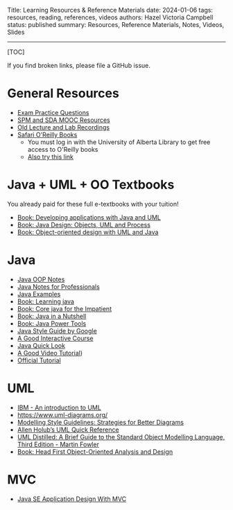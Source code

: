 Title: Learning Resources & Reference Materials
date: 2024-01-06
tags: resources, reading, references, videos
authors: Hazel Victoria Campbell
status: published
summary: Resources, Reference Materials, Notes, Videos, Slides

----

[TOC]

If you find broken links, please file a GitHub issue.

# General Resources

* [Exam Practice Questions]({filename}/resources/practice.md)
* [SPM and SDA MOOC Resources]({filename}/resources/mooc.md)
* [Old Lecture and Lab Recordings]({filename}/resources/oldrecordings.md)
* [Safari O'Reilly Books](http://go.oreilly.com/university-of-alberta)
    * You must log in with the University of Alberta Library to get free access to O'Reilly books
    * [Also try this link](https://login.ezproxy.library.ualberta.ca/login?url=https://go.oreilly.com/university-of-alberta/)

# Java + UML + OO Textbooks

You already paid for these full e-textbooks with your tuition!

* [Book: Developing applications with Java and UML](https://login.ezproxy.library.ualberta.ca/login?url=https://go.oreilly.com/university-of-alberta/library/view/-/0201702525/?ar)
* [Book: Java Design: Objects, UML and Process](https://login.ezproxy.library.ualberta.ca/login?url=https://go.oreilly.com/university-of-alberta/library/view/-/0201750449/?ar)
* [Book: Object-oriented design with UML and Java](https://login.ezproxy.library.ualberta.ca/login?url=https://ebookcentral.proquest.com/lib/ualberta/detail.action?docID=297134)

# Java

* [Java OOP Notes]({attach}/resources/java/OOP_notes.pdf)
* [Java Notes for Professionals](https://goalkicker.com/JavaBook/)
* [Java Examples](http://www.java2s.com/Code/Java/CatalogJava.htm)
* [Book: Learning java](https://learning.oreilly.com/library/view/learning-java-5th/9781492056263/)
* [Book: Core java for the Impatient](https://learning.oreilly.com/library/view/core-java-for/9780135404522/)
* [Book: Java in a Nutshell](https://learning.oreilly.com/library/view/java-in-a/9781492037248/)
* [Book: Java Power Tools](https://learning.oreilly.com/library/view/java-power-tools/9780596527938/)
* [Java Style Guide by Google](https://google.github.io/styleguide/javaguide.html)
* [A Good Interactive Course](https://www.codecademy.com/learn/learn-java)
* [Java Quick Look](https://www.w3schools.com/java)
* [A Good Video Tutorial](https://www.youtube.com/watch?v=NBIUbTddde4&list=PLZPZq0r_RZOMhCAyywfnYLlrjiVOkdAI1&ab_channel=BroCode))
* [Official Tutorial](https://docs.oracle.com/javase/tutorial/java/index.html)

# UML

* [IBM - An introduction to UML](https://developer.ibm.com/articles/an-introduction-to-uml/)
* <https://www.uml-diagrams.org/>
* [Modelling Style Guidelines: Strategies for Better Diagrams](http://agilemodeling.com/style/)
* [Allen Holub’s UML Quick Reference](https://holub.com/uml/)
* [UML Distilled: A Brief Guide to the Standard Object Modelling Language, Third Edition - Martin Fowler](https://learning.oreilly.com/library/view/uml-distilled-a/0321193687/)
* [Book: Head First Object-Oriented Analysis and Design](https://learning.oreilly.com/library/view/head-first-object-oriented/0596008678/)


# MVC

* [Java SE Application Design With MVC](https://www.oracle.com/technical-resources/articles/javase/application-design-with-mvc.html)
